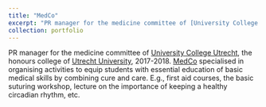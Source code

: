 ```yaml
---
title: "MedCo"
excerpt: "PR manager for the medicine committee of [University College Utrecht](https://www.uu.nl/organisatie/university-college-utrecht), an honours college of [Utrecht University](https://www.uu.nl/), 2017-2018. [MedCo](https://ucu.community/portfolio/medco/) specialised in organising activities to equip students with essential education of basic medical skills by combining cure and care. E.g., first aid courses, the basic suturing workshop, lecture on the importance of keeping a healthy circadian rhythm, etc."
collection: portfolio
---
```


PR manager for the medicine committee of [University College Utrecht](https://www.uu.nl/organisatie/university-college-utrecht), the honours college of [Utrecht University](https://www.uu.nl/), 2017-2018. [MedCo](https://ucu.community/portfolio/medco/) specialised in organising activities to equip students with essential education of basic medical skills by combining cure and care. E.g., first aid courses, the basic suturing workshop, lecture on the importance of keeping a healthy circadian rhythm, etc.
